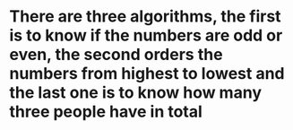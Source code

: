 # There are three algorithms, the first is to know if the numbers are odd or even, the second orders the numbers from highest to lowest and the last one is to know how many three people have in total
